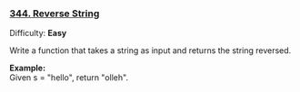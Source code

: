 ### [344\. Reverse String](https://leetcode.com/problems/reverse-string/)

Difficulty: **Easy**

Write a function that takes a string as input and returns the string reversed.

**Example:**  
Given s = "hello", return "olleh".
